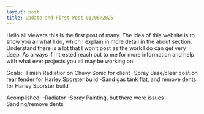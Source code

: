 ```yaml
---
layout: post
title: Update and First Post 01/08/2025
---
```


Hello all viewers this is the first post of many. The idea of this website is to show you all what I do, which I explain in more detail in the about section. Understand there is a lot that I won't post as the work I do can get very deep. As always if intrested reach out to me for more information and help with what ever projects you all may be working on!

Goals:
-Finish Radiatior on Chevy Sonic for client
-Spray Base/clear coat on rear fender for Harley Sporster build
-Sand gas tank flat, and remove dents for  Harley Sporster build

Acomplished:
-Radiator
-Spray Painting, but there were issues
-Sanding/remove dents

